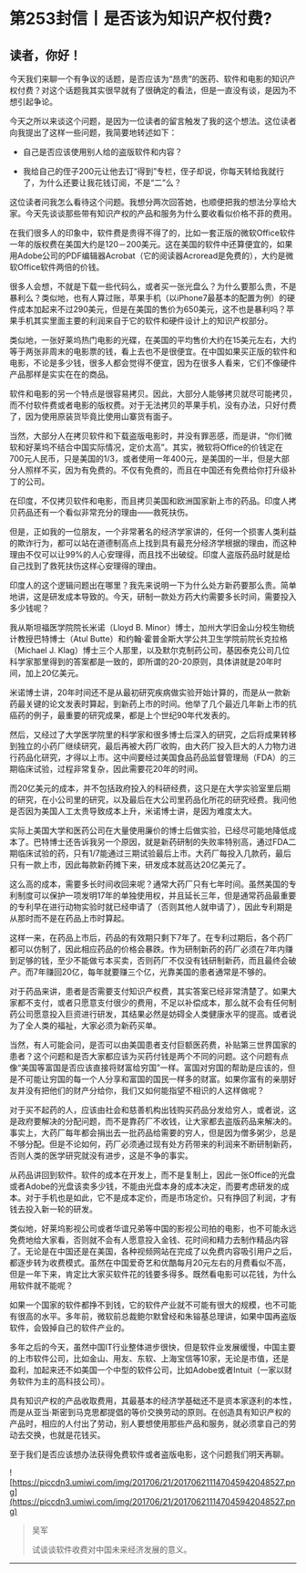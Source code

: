 # 第253封信丨是否该为知识产权付费?

## 读者，你好！

今天我们来聊一个有争议的话题，是否应该为“昂贵”的医药、软件和电影的知识产权付费？对这个话题我其实很早就有了很确定的看法，但是一直没有谈，是因为不想引起争论。

今天之所以来谈这个问题，是因为一位读者的留言触发了我的这个想法。这位读者向我提出了这样一些问题，我简要地转述如下：

* 自己是否应该使用别人给的盗版软件和内容？

* 我给自己的侄子200元让他去订“得到”专栏，侄子却说，你每天转给我就行了，为什么还要让我花钱订阅，不是“二”么？

这位读者问我怎么看待这个问题。我想分两次回答她，也顺便把我的想法分享给大家。今天先谈谈那些带有知识产权的产品和服务为什么要收看似价格不菲的费用。

在我们很多人的印象中，软件费是贵得不得了的，比如一套正版的微软Office软件一年的版权费在美国大约是120－200美元。这在美国的软件中还算便宜的，如果用Adobe公司的PDF编辑器Acrobat（它的阅读器Acroread是免费的），大约是微软Office软件两倍的价钱。

很多人会想，不就是下载一些代码么，或者买一张光盘么？为什么要那么贵，不是暴利么？类似地，也有人算过账，苹果手机（以iPhone7最基本的配置为例）的硬件成本加起来不过290美元，但是在美国的售价为650美元，这不也是暴利吗？苹果手机其实里面主要的利润来自于它的软件和硬件设计上的知识产权部分。

类似地，一张好莱坞热门电影的光碟，在美国的平均售价大约在15美元左右，大约等于两张非周末的电影票的钱，看上去也不是很便宜。在中国如果买正版的软件和电影，不论是多少钱，很多人都会觉得不便宜，因为在很多人看来，它们不像硬件产品那样是实实在在的商品。

软件和电影的另一个特点是很容易拷贝。因此，大部分人能够拷贝就尽可能拷贝，而不付软件费或者电影的版权费。对于无法拷贝的苹果手机，没有办法，只好付费了，因为使用原装货毕竟比使用山寨货有面子。

当然，大部分人在拷贝软件和下载盗版电影时，并没有罪恶感，而是讲，“你们微软和好莱坞不结合中国实际情况，定价太高”。其实，微软将Office的价钱定在700元人民币，只是美国的1/3，或者使用一年400元，是美国的一半，但是大部分人照样不买，因为有免费的。不仅有免费的，而且在中国还有免费给你打升级补丁的公司。

在印度，不仅拷贝软件和电影，而且拷贝美国和欧洲国家新上市的药品。印度人拷贝药品还有一个看似非常充分的理由——救死扶伤。

但是，正如我的一位朋友，一个非常著名的经济学家讲的，任何一个损害人类利益的欺诈行为，都可以站在道德制高点上找到具有最充分经济学根据的理由，而这种理由不仅可以让99%的人心安理得，而且找不出破绽。印度人盗版药品时就是给自己找到了救死扶伤这样心安理得的理由。

印度人的这个逻辑问题出在哪里？我先来说明一下为什么处方新药要那么贵。简单地讲，这是研发成本导致的。今天，研制一款处方药大约需要多长时间，需要投入多少钱呢？

我从斯坦福医学院院长米诺（Lloyd B. Minor）博士，加州大学旧金山分校生物统计教授巴特博士（Atul Butte）和约翰·霍普金斯大学公共卫生学院前院长克拉格（Michael J. Klag）博士三个人那里，以及默尔克制药公司，基因泰克公司几位科学家那里得到的答案都是一致的，即所谓的20-20原则，具体讲就是20年时间，加上20亿美元。

米诺博士讲，20年时间还不是从最初研究疾病做实验开始计算的，而是从一款新药最关键的论文发表时算起，到新药上市的时间。他举了几个最近几年新上市的抗癌药的例子，最重要的研究成果，都是上个世纪90年代发表的。

然后，又经过了大学医学院里的科学家和很多博士后深入的研究，之后将成果转移到独立的小药厂继续研究，最后再被大药厂收购，由大药厂投入巨大的人力物力进行药品化研究，才得以上市。这中间要经过美国食品药品监督管理局（FDA）的三期临床试验，过程非常复杂，因此需要花20年的时间。

而20亿美元的成本，并不包括政府投入的科研经费，这只是在大学实验室里后期的研究，在小公司里的研究，以及最后在大公司里药品化所花的研究经费。我问他是否因为美国人工太贵导致成本上升，米诺博士讲，是因为难度太大。

实际上美国大学和医药公司在大量使用廉价的博士后做实验，已经尽可能地降低成本了。巴特博士还告诉我另一个原因，就是新药研制的失败率特别高，通过FDA二期临床试验的药，只有1/7能通过三期试验最后上市。大药厂每投入几款药，最后只有一款上市，因此每款新药摊下来，研发成本就高达20亿美元了。

这么高的成本，需要多长时间收回来呢？通常大药厂只有七年时间。虽然美国的专利制度可以保护一项发明17年的单独使用权，并且延长三年，但是通常药品最重要的专利早在进行动物实验时就已经申请了（否则其他人就申请了），因此专利期是从那时而不是在药品上市时算起。

这样一来，在药品上市后，药品的有效期只剩下7年了。在专利过期后，各个药厂都可以仿制了，因此相应药品的价格会暴跌。作为研制新药的药厂必须在7年内赚到足够的钱，至少不能做亏本买卖，否则药厂不仅没有钱研制新药，而且最终会破产。而7年赚回20亿，每年就要赚三个亿，光靠美国的患者通常是不够的。

对于药品来讲，患者是否需要支付知识产权费，其实答案已经非常清楚了。如果大家都不支付，或者只愿意支付很少的费用，不足以补偿成本，那么就不会有任何制药公司愿意投入巨资进行研发，其结果必然是妨碍全人类健康水平的提高。或者说为了全人类的福祉，大家必须为新药买单。

当然，有人可能会问，是否可以由美国患者支付巨额医药费，补贴第三世界国家的患者？这个问题和是否大家都应该为买药付钱是两个不同的问题。这个问题有点像“美国等富国是否应该直接将财富给穷国”一样。富国对穷国的帮助是应该的，但是不可能让穷国的每一个人分享和富国的国民一样多的财富。如果你富有的亲朋好友并没有把他们的财产分给你，我们又如何能指望不相识的人这样做呢？

对于买不起药的人，应该由社会和慈善机构出钱购买药品分发给穷人，或者说，这是政府要解决的分配问题，而不是靠药厂不收钱，让大家都去盗版药品来解决的。事实上，大药厂每年都会捐出去一批药品给需要的穷人，但是因为僧多粥少，总是不够分配。但是不论如何，药厂必须通过现有处方药带来的利润来不断研制新药，否则人类的医学研究就没有进步，这是不争的事实。

从药品讲回到软件。软件的成本在开发上，而不是复制上，因此一张Office的光盘或者Adobe的光盘该卖多少钱，不能由光盘本身的成本决定，而要考虑研发的成本。对于手机也是如此，它不是成本定价，而是市场定价。只有挣回了利润，才有钱去投入新一轮的研发。

类似地，好莱坞影视公司或者华谊兄弟等中国的影视公司拍的电影，也不可能永远免费地给大家看，否则就不会有人愿意投入金钱、花时间和精力去制作精品内容了。无论是在中国还是在美国，各种视频网站在完成了以免费内容吸引用户之后，都逐步转为收费模式。虽然在中国爱奇艺和优酷每月20元左右的月费看似不高，但是一年下来，肯定比大家买软件花的钱要多得多。既然看电影可以花钱，为什么用软件就不能呢？

如果一个国家的软件都挣不到钱，它的软件产业就不可能有很大的规模，也不可能有很高的水平。多年前，微软前总裁鲍尔默曾经和朱镕基总理讲，如果中国再盗版软件，会毁掉自己的软件产业的。

多年之后的今天，虽然中国IT行业整体进步很快，但是软件业发展缓慢，中国主要的上市软件公司，比如金山、用友、东软、上海宝信等10家，无论是市值，还是盈利，加起来还不如美国一个中型的软件公司，比如Adobe或者Intuit（一家以财务软件为主的高科技公司）。

具有知识产权的产品收取费用，其最基本的经济学基础还不是资本家逐利的本性，而是从亚当·斯密到马克思都提倡的等价交换劳动的原则。在创造具有知识产权的产品时，相应的人付出了劳动，别人要想使用那些产品和服务，就必须拿自己的劳动去交换，也就是花钱买。

至于我们是否应该想办法获得免费软件或者盗版电影，这个问题我们明天再聊。

![https://piccdn3.umiwi.com/img/201706/21/201706211147045942048527.png](https://piccdn3.umiwi.com/img/201706/21/201706211147045942048527.png)

> 吴军
> 
> 试谈谈软件收费对中国未来经济发展的意义。

---
